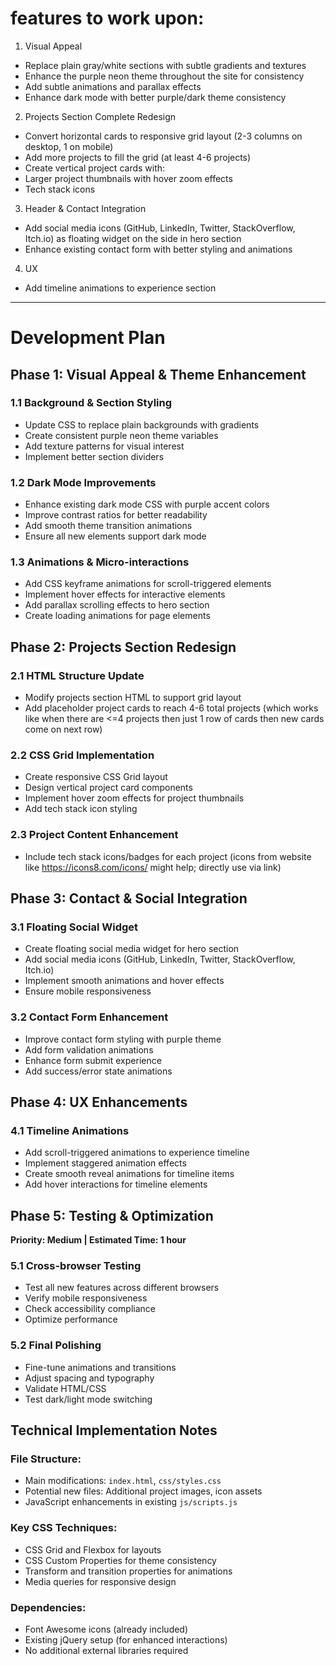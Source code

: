# features to work upon:

1. Visual Appeal
- Replace plain gray/white sections with subtle gradients and textures 
- Enhance the purple neon theme throughout the site for consistency                             
- Add subtle animations and parallax effects
- Enhance dark mode with better purple/dark theme consistency  

2. Projects Section Complete Redesign            
- Convert horizontal cards to responsive grid layout (2-3 columns on desktop, 1 on mobile)     
- Add more projects to fill the grid (at least 4-6 projects)                                    
- Create vertical project cards with:            
- Larger project thumbnails with hover zoom effects                                          
- Tech stack icons     

3. Header & Contact Integration                                                      
- Add social media icons (GitHub, LinkedIn, Twitter, StackOverflow, Itch.io) as floating widget on the side in hero section
- Enhance existing contact form with better styling and animations     

4. UX
- Add timeline animations to experience section

---

# Development Plan

## Phase 1: Visual Appeal & Theme Enhancement

### 1.1 Background & Section Styling
- Update CSS to replace plain backgrounds with gradients
- Create consistent purple neon theme variables
- Add texture patterns for visual interest
- Implement better section dividers

### 1.2 Dark Mode Improvements
- Enhance existing dark mode CSS with purple accent colors
- Improve contrast ratios for better readability
- Add smooth theme transition animations
- Ensure all new elements support dark mode

### 1.3 Animations & Micro-interactions
- Add CSS keyframe animations for scroll-triggered elements
- Implement hover effects for interactive elements
- Add parallax scrolling effects to hero section
- Create loading animations for page elements

## Phase 2: Projects Section Redesign

### 2.1 HTML Structure Update
- Modify projects section HTML to support grid layout
- Add placeholder project cards to reach 4-6 total projects (which works like when there are <=4 projects then just 1 row of cards then new cards come on next row)

### 2.2 CSS Grid Implementation
- Create responsive CSS Grid layout
- Design vertical project card components
- Implement hover zoom effects for project thumbnails
- Add tech stack icon styling

### 2.3 Project Content Enhancement
- Include tech stack icons/badges for each project (icons from website like https://icons8.com/icons/ might help; directly use via link)

## Phase 3: Contact & Social Integration

### 3.1 Floating Social Widget
- Create floating social media widget for hero section
- Add social media icons (GitHub, LinkedIn, Twitter, StackOverflow, Itch.io)
- Implement smooth animations and hover effects
- Ensure mobile responsiveness

### 3.2 Contact Form Enhancement
- Improve contact form styling with purple theme
- Add form validation animations
- Enhance form submit experience
- Add success/error state animations

## Phase 4: UX Enhancements

### 4.1 Timeline Animations
- Add scroll-triggered animations to experience timeline
- Implement staggered animation effects
- Create smooth reveal animations for timeline items
- Add hover interactions for timeline elements

## Phase 5: Testing & Optimization
**Priority: Medium | Estimated Time: 1 hour**

### 5.1 Cross-browser Testing
- Test all new features across different browsers
- Verify mobile responsiveness
- Check accessibility compliance
- Optimize performance

### 5.2 Final Polishing
- Fine-tune animations and transitions
- Adjust spacing and typography
- Validate HTML/CSS
- Test dark/light mode switching

## Technical Implementation Notes

### File Structure:
- Main modifications: `index.html`, `css/styles.css`
- Potential new files: Additional project images, icon assets
- JavaScript enhancements in existing `js/scripts.js`

### Key CSS Techniques:
- CSS Grid and Flexbox for layouts
- CSS Custom Properties for theme consistency
- Transform and transition properties for animations
- Media queries for responsive design

### Dependencies:
- Font Awesome icons (already included)
- Existing jQuery setup (for enhanced interactions)
- No additional external libraries required